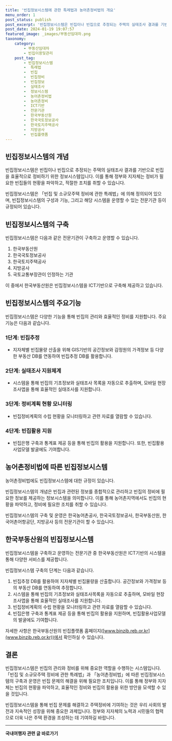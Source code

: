 ```yaml
---
title: '빈집정보시스템에 관한 특례법과 농어촌정비법의 개요'
menu_order: 1
post_status: publish
post_excerpt: '빈집정보시스템은 빈집이나 빈집으로 추정되는 주택의 실태조사 결과를 기반으로 빈집을 효율적으로 정비하기 위한 정보시스템입니다. 이를 통해 정부와 지자체는 정비가 필요한 빈집들의 현황을 파악하고, 적절한 조치를 취할 수 있습니다.'
post_date: 2024-01-19 19:07:57
featured_image: _images/부동산임대차.png
taxonomy:
    category:
        - 부동산임대차
        - 빈집이용및관리
    post_tag:
        - 빈집정보시스템
        -  특례법
        -  빈집
        -  빈집정비
        -  빈집정보
        -  실태조사
        -  정보시스템
        -  농어촌정비법
        -  농어촌정비
        -  ICT기반
        -  전문기관
        -  한국부동산원
        -  한국국토정보공사
        -  한국토지주택공사
        -  지방공사
        -  빈집플랫폼
---
```



## 빈집정보시스템의 개념

빈집정보시스템은 빈집이나 빈집으로 추정되는 주택의 실태조사 결과를 기반으로 빈집을 효율적으로 정비하기 위한 정보시스템입니다. 이를 통해 정부와 지자체는 정비가 필요한 빈집들의 현황을 파악하고, 적절한 조치를 취할 수 있습니다.

빈집정보시스템은 「빈집 및 소규모주택 정비에 관한 특례법」에 의해 정의되어 있으며, 빈집정보시스템의 구성과 기능, 그리고 해당 시스템을 운영할 수 있는 전문기관 등이 규정되어 있습니다.

## 빈집정보시스템의 구축

빈집정보시스템은 다음과 같은 전문기관이 구축하고 운영할 수 있습니다.

1. 한국부동산원
2. 한국국토정보공사
3. 한국토지주택공사
4. 지방공사
5. 국토교통부장관이 인정하는 기관

이 중에서 한국부동산원은 빈집정보시스템을 ICT기반으로 구축해 제공하고 있습니다.

## 빈집정보시스템의 주요기능

빈집정보시스템은 다양한 기능을 통해 빈집의 관리와 효율적인 정비를 지원합니다. 주요기능은 다음과 같습니다.

### 1단계: 빈집추정

- 지자체별 빈집물량 산출을 위해 GIS기반의 공간정보와 감정원의 가격정보 등 다양한 부동산 DB를 연동하여 빈집추정 DB를 활용합니다.

### 2단계: 실태조사 지원체계

- 시스템을 통해 빈집의 기초정보와 실태조사 목록을 자동으로 추출하며, 모바일 현장조사앱을 통해 효율적인 실태조사를 지원합니다.

### 3단계: 정비계획 현황 모니터링

- 빈집정비계획의 수립 현황을 모니터링하고 관련 자료를 열람할 수 있습니다.

### 4단계: 빈집활용 지원

- 빈집은행 구축과 통계표 제공 등을 통해 빈집의 활용을 지원합니다. 또한, 빈집활용사업모델 발굴에도 기여합니다.

## 농어촌정비법에 따른 빈집정보시스템

농어촌정비법에도 빈집정보시스템에 대한 규정이 있습니다. 

빈집정보시스템의 개념은 빈집과 관련된 정보를 종합적으로 관리하고 빈집의 정비에 필요한 정보를 제공하는 정보시스템을 의미합니다. 이를 통해 농어촌지역에서도 빈집의 현황을 파악하고, 정비에 필요한 조치를 취할 수 있습니다.

빈집정보시스템의 구축 및 운영은 한국농어촌공사, 한국국토정보공사, 한국부동산원, 한국어촌어항공단, 지방공사 등의 전문기관이 할 수 있습니다.

## 한국부동산원의 빈집정보시스템

빈집정보시스템을 구축하고 운영하는 전문기관 중 한국부동산원은 ICT기반의 시스템을 통해 다양한 서비스를 제공합니다.

빈집정보시스템 구축의 단계는 다음과 같습니다.

1. 빈집추정 DB를 활용하여 지자체별 빈집물량을 산출합니다. 공간정보와 가격정보 등의 부동산 DB를 연동하여 추정합니다.
2. 시스템을 통해 빈집의 기초정보와 실태조사목록을 자동으로 추출하며, 모바일 현장조사앱을 통해 효율적인 실태조사를 지원합니다.
3. 빈집정비계획의 수립 현황을 모니터링하고 관련 자료를 열람할 수 있습니다.
4. 빈집은행 구축과 통계표 제공 등을 통해 빈집의 활용을 지원하며, 빈집활용사업모델의 발굴에도 기여합니다.

자세한 사항은 한국부동산원의 빈집플랫폼 홈페이지([www.binzib.reb.or.kr](www.binzib.reb.or.kr))에서 확인하실 수 있습니다.

## 결론

빈집정보시스템은 빈집의 관리와 정비를 위해 중요한 역할을 수행하는 시스템입니다. 「빈집 및 소규모주택 정비에 관한 특례법」과 「농어촌정비법」에 따른 빈집정보시스템의 구축과 운영은 빈집 문제의 해결을 위해 필요한 조치입니다. 이를 통해 정부와 지자체는 빈집의 현황을 파악하고, 효율적인 정비와 빈집의 활용을 위한 방안을 모색할 수 있을 것입니다.

빈집정보시스템을 통해 빈집 문제를 해결하고 주택정비에 기여하는 것은 우리 사회의 발전과 지속적인 성장을 위해 중요한 과제입니다. 정부와 지자체의 노력과 시민들의 협력으로 더욱 나은 주택 환경을 조성하는 데 기여하길 바랍니다.
<!-- wp:separator -->
<hr class="wp-block-separator has-alpha-channel-opacity"/>
<!-- /wp:separator -->

<!-- wp:group {"backgroundColor":"base","layout":{"type":"constrained"}} -->
<div class="wp-block-group has-base-background-color has-background"><!-- wp:paragraph {"align":"center","fontSize":"medium"} -->
<p class="has-text-align-center has-large-font-size"><strong>국내여행자 관련 글 바로가기</strong></p>
<!-- /wp:paragraph -->


<!-- wp:latest-posts
{"categories":[{"id":15374,"count":19,"description":"","link":"https://uknowlaw.com/category/%ea%b5%ad%eb%82%b4%ec%97%ac%ed%96%89%ec%9e%90/","name":"국내여행자","slug":"국내여행자","taxonomy":"category","parent":0,"meta":[],"_links":{"self":[{"href":"https://uknowlaw.com/wp-json/wp/v2/categories/15374"}],"collection":[{"href":"https://uknowlaw.com/wp-json/wp/v2/categories"}],"about":[{"href":"https://uknowlaw.com/wp-json/wp/v2/taxonomies/category"}],"wp:post_type":[{"href":"https://uknowlaw.com/wp-json/wp/v2/posts?categories=15374"}],"curies":[{"name":"wp","href":"https://api.w.org/{rel}","templated":true}]}}],"postsToShow":100,"excerptLength":28,"postLayout":"grid","columns":2,"featuredImageAlign":"left","featuredImageSizeSlug":"large","fontSize":"small"} /--></div>
<!-- /wp:group -->